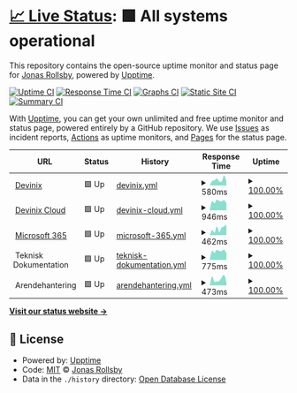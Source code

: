 # [📈 Live Status](https://jonasgithub.github.io/Upptime): <!--live status--> **🟩 All systems operational**

This repository contains the open-source uptime monitor and status page for [Jonas Rollsby](https://jonasgithub.github.io/Upptime), powered by [Upptime](https://github.com/upptime/upptime).

[![Uptime CI](https://github.com/koj-co/upptime/workflows/Uptime%20CI/badge.svg)](https://github.com/koj-co/upptime/actions?query=workflow%3A%22Uptime+CI%22)
[![Response Time CI](https://github.com/koj-co/upptime/workflows/Response%20Time%20CI/badge.svg)](https://github.com/koj-co/upptime/actions?query=workflow%3A%22Response+Time+CI%22)
[![Graphs CI](https://github.com/koj-co/upptime/workflows/Graphs%20CI/badge.svg)](https://github.com/koj-co/upptime/actions?query=workflow%3A%22Graphs+CI%22)
[![Static Site CI](https://github.com/koj-co/upptime/workflows/Static%20Site%20CI/badge.svg)](https://github.com/koj-co/upptime/actions?query=workflow%3A%22Static+Site+CI%22)
[![Summary CI](https://github.com/koj-co/upptime/workflows/Summary%20CI/badge.svg)](https://github.com/koj-co/upptime/actions?query=workflow%3A%22Summary+CI%22)

With [Upptime](https://upptime.js.org), you can get your own unlimited and free uptime monitor and status page, powered entirely by a GitHub repository. We use [Issues](https://github.com/jonasgithub/Upptime/issues) as incident reports, [Actions](https://github.com/jonasgithub/Upptime/actions) as uptime monitors, and [Pages](https://jonasgithub.github.io/Upptime) for the status page.

<!--start: status pages-->
<!-- This summary is generated by Upptime (https://github.com/upptime/upptime) -->
<!-- Do not edit this manually, your changes will be overwritten -->
<!-- prettier-ignore -->
| URL | Status | History | Response Time | Uptime |
| --- | ------ | ------- | ------------- | ------ |
| <img alt="" src="https://favicons.githubusercontent.com/www.devinix.se" height="13"> [Devinix](https://www.devinix.se) | 🟩 Up | [devinix.yml](https://github.com/jonasgithub/upptime/commits/HEAD/history/devinix.yml) | <details><summary><img alt="Response time graph" src="./graphs/devinix/response-time-week.png" height="20"> 580ms</summary><br><a href="https://jonasgithub.github.io/upptime/history/devinix"><img alt="Response time 668" src="https://img.shields.io/endpoint?url=https%3A%2F%2Fraw.githubusercontent.com%2Fjonasgithub%2Fupptime%2FHEAD%2Fapi%2Fdevinix%2Fresponse-time.json"></a><br><a href="https://jonasgithub.github.io/upptime/history/devinix"><img alt="24-hour response time 443" src="https://img.shields.io/endpoint?url=https%3A%2F%2Fraw.githubusercontent.com%2Fjonasgithub%2Fupptime%2FHEAD%2Fapi%2Fdevinix%2Fresponse-time-day.json"></a><br><a href="https://jonasgithub.github.io/upptime/history/devinix"><img alt="7-day response time 580" src="https://img.shields.io/endpoint?url=https%3A%2F%2Fraw.githubusercontent.com%2Fjonasgithub%2Fupptime%2FHEAD%2Fapi%2Fdevinix%2Fresponse-time-week.json"></a><br><a href="https://jonasgithub.github.io/upptime/history/devinix"><img alt="30-day response time 626" src="https://img.shields.io/endpoint?url=https%3A%2F%2Fraw.githubusercontent.com%2Fjonasgithub%2Fupptime%2FHEAD%2Fapi%2Fdevinix%2Fresponse-time-month.json"></a><br><a href="https://jonasgithub.github.io/upptime/history/devinix"><img alt="1-year response time 631" src="https://img.shields.io/endpoint?url=https%3A%2F%2Fraw.githubusercontent.com%2Fjonasgithub%2Fupptime%2FHEAD%2Fapi%2Fdevinix%2Fresponse-time-year.json"></a></details> | <details><summary><a href="https://jonasgithub.github.io/upptime/history/devinix">100.00%</a></summary><a href="https://jonasgithub.github.io/upptime/history/devinix"><img alt="All-time uptime 99.99%" src="https://img.shields.io/endpoint?url=https%3A%2F%2Fraw.githubusercontent.com%2Fjonasgithub%2Fupptime%2FHEAD%2Fapi%2Fdevinix%2Fuptime.json"></a><br><a href="https://jonasgithub.github.io/upptime/history/devinix"><img alt="24-hour uptime 100.00%" src="https://img.shields.io/endpoint?url=https%3A%2F%2Fraw.githubusercontent.com%2Fjonasgithub%2Fupptime%2FHEAD%2Fapi%2Fdevinix%2Fuptime-day.json"></a><br><a href="https://jonasgithub.github.io/upptime/history/devinix"><img alt="7-day uptime 100.00%" src="https://img.shields.io/endpoint?url=https%3A%2F%2Fraw.githubusercontent.com%2Fjonasgithub%2Fupptime%2FHEAD%2Fapi%2Fdevinix%2Fuptime-week.json"></a><br><a href="https://jonasgithub.github.io/upptime/history/devinix"><img alt="30-day uptime 100.00%" src="https://img.shields.io/endpoint?url=https%3A%2F%2Fraw.githubusercontent.com%2Fjonasgithub%2Fupptime%2FHEAD%2Fapi%2Fdevinix%2Fuptime-month.json"></a><br><a href="https://jonasgithub.github.io/upptime/history/devinix"><img alt="1-year uptime 100.00%" src="https://img.shields.io/endpoint?url=https%3A%2F%2Fraw.githubusercontent.com%2Fjonasgithub%2Fupptime%2FHEAD%2Fapi%2Fdevinix%2Fuptime-year.json"></a></details>
| <img alt="" src="https://favicons.githubusercontent.com/dvx.cloud" height="13"> [Devinix Cloud](https://dvx.cloud) | 🟩 Up | [devinix-cloud.yml](https://github.com/jonasgithub/upptime/commits/HEAD/history/devinix-cloud.yml) | <details><summary><img alt="Response time graph" src="./graphs/devinix-cloud/response-time-week.png" height="20"> 946ms</summary><br><a href="https://jonasgithub.github.io/upptime/history/devinix-cloud"><img alt="Response time 1033" src="https://img.shields.io/endpoint?url=https%3A%2F%2Fraw.githubusercontent.com%2Fjonasgithub%2Fupptime%2FHEAD%2Fapi%2Fdevinix-cloud%2Fresponse-time.json"></a><br><a href="https://jonasgithub.github.io/upptime/history/devinix-cloud"><img alt="24-hour response time 737" src="https://img.shields.io/endpoint?url=https%3A%2F%2Fraw.githubusercontent.com%2Fjonasgithub%2Fupptime%2FHEAD%2Fapi%2Fdevinix-cloud%2Fresponse-time-day.json"></a><br><a href="https://jonasgithub.github.io/upptime/history/devinix-cloud"><img alt="7-day response time 946" src="https://img.shields.io/endpoint?url=https%3A%2F%2Fraw.githubusercontent.com%2Fjonasgithub%2Fupptime%2FHEAD%2Fapi%2Fdevinix-cloud%2Fresponse-time-week.json"></a><br><a href="https://jonasgithub.github.io/upptime/history/devinix-cloud"><img alt="30-day response time 985" src="https://img.shields.io/endpoint?url=https%3A%2F%2Fraw.githubusercontent.com%2Fjonasgithub%2Fupptime%2FHEAD%2Fapi%2Fdevinix-cloud%2Fresponse-time-month.json"></a><br><a href="https://jonasgithub.github.io/upptime/history/devinix-cloud"><img alt="1-year response time 1064" src="https://img.shields.io/endpoint?url=https%3A%2F%2Fraw.githubusercontent.com%2Fjonasgithub%2Fupptime%2FHEAD%2Fapi%2Fdevinix-cloud%2Fresponse-time-year.json"></a></details> | <details><summary><a href="https://jonasgithub.github.io/upptime/history/devinix-cloud">100.00%</a></summary><a href="https://jonasgithub.github.io/upptime/history/devinix-cloud"><img alt="All-time uptime 100.00%" src="https://img.shields.io/endpoint?url=https%3A%2F%2Fraw.githubusercontent.com%2Fjonasgithub%2Fupptime%2FHEAD%2Fapi%2Fdevinix-cloud%2Fuptime.json"></a><br><a href="https://jonasgithub.github.io/upptime/history/devinix-cloud"><img alt="24-hour uptime 100.00%" src="https://img.shields.io/endpoint?url=https%3A%2F%2Fraw.githubusercontent.com%2Fjonasgithub%2Fupptime%2FHEAD%2Fapi%2Fdevinix-cloud%2Fuptime-day.json"></a><br><a href="https://jonasgithub.github.io/upptime/history/devinix-cloud"><img alt="7-day uptime 100.00%" src="https://img.shields.io/endpoint?url=https%3A%2F%2Fraw.githubusercontent.com%2Fjonasgithub%2Fupptime%2FHEAD%2Fapi%2Fdevinix-cloud%2Fuptime-week.json"></a><br><a href="https://jonasgithub.github.io/upptime/history/devinix-cloud"><img alt="30-day uptime 100.00%" src="https://img.shields.io/endpoint?url=https%3A%2F%2Fraw.githubusercontent.com%2Fjonasgithub%2Fupptime%2FHEAD%2Fapi%2Fdevinix-cloud%2Fuptime-month.json"></a><br><a href="https://jonasgithub.github.io/upptime/history/devinix-cloud"><img alt="1-year uptime 100.00%" src="https://img.shields.io/endpoint?url=https%3A%2F%2Fraw.githubusercontent.com%2Fjonasgithub%2Fupptime%2FHEAD%2Fapi%2Fdevinix-cloud%2Fuptime-year.json"></a></details>
| <img alt="" src="https://favicons.githubusercontent.com/outlook.office.com" height="13"> [Microsoft 365](https://outlook.office.com/owa/) | 🟩 Up | [microsoft-365.yml](https://github.com/jonasgithub/upptime/commits/HEAD/history/microsoft-365.yml) | <details><summary><img alt="Response time graph" src="./graphs/microsoft-365/response-time-week.png" height="20"> 462ms</summary><br><a href="https://jonasgithub.github.io/upptime/history/microsoft-365"><img alt="Response time 500" src="https://img.shields.io/endpoint?url=https%3A%2F%2Fraw.githubusercontent.com%2Fjonasgithub%2Fupptime%2FHEAD%2Fapi%2Fmicrosoft-365%2Fresponse-time.json"></a><br><a href="https://jonasgithub.github.io/upptime/history/microsoft-365"><img alt="24-hour response time 750" src="https://img.shields.io/endpoint?url=https%3A%2F%2Fraw.githubusercontent.com%2Fjonasgithub%2Fupptime%2FHEAD%2Fapi%2Fmicrosoft-365%2Fresponse-time-day.json"></a><br><a href="https://jonasgithub.github.io/upptime/history/microsoft-365"><img alt="7-day response time 462" src="https://img.shields.io/endpoint?url=https%3A%2F%2Fraw.githubusercontent.com%2Fjonasgithub%2Fupptime%2FHEAD%2Fapi%2Fmicrosoft-365%2Fresponse-time-week.json"></a><br><a href="https://jonasgithub.github.io/upptime/history/microsoft-365"><img alt="30-day response time 556" src="https://img.shields.io/endpoint?url=https%3A%2F%2Fraw.githubusercontent.com%2Fjonasgithub%2Fupptime%2FHEAD%2Fapi%2Fmicrosoft-365%2Fresponse-time-month.json"></a><br><a href="https://jonasgithub.github.io/upptime/history/microsoft-365"><img alt="1-year response time 513" src="https://img.shields.io/endpoint?url=https%3A%2F%2Fraw.githubusercontent.com%2Fjonasgithub%2Fupptime%2FHEAD%2Fapi%2Fmicrosoft-365%2Fresponse-time-year.json"></a></details> | <details><summary><a href="https://jonasgithub.github.io/upptime/history/microsoft-365">100.00%</a></summary><a href="https://jonasgithub.github.io/upptime/history/microsoft-365"><img alt="All-time uptime 100.00%" src="https://img.shields.io/endpoint?url=https%3A%2F%2Fraw.githubusercontent.com%2Fjonasgithub%2Fupptime%2FHEAD%2Fapi%2Fmicrosoft-365%2Fuptime.json"></a><br><a href="https://jonasgithub.github.io/upptime/history/microsoft-365"><img alt="24-hour uptime 100.00%" src="https://img.shields.io/endpoint?url=https%3A%2F%2Fraw.githubusercontent.com%2Fjonasgithub%2Fupptime%2FHEAD%2Fapi%2Fmicrosoft-365%2Fuptime-day.json"></a><br><a href="https://jonasgithub.github.io/upptime/history/microsoft-365"><img alt="7-day uptime 100.00%" src="https://img.shields.io/endpoint?url=https%3A%2F%2Fraw.githubusercontent.com%2Fjonasgithub%2Fupptime%2FHEAD%2Fapi%2Fmicrosoft-365%2Fuptime-week.json"></a><br><a href="https://jonasgithub.github.io/upptime/history/microsoft-365"><img alt="30-day uptime 100.00%" src="https://img.shields.io/endpoint?url=https%3A%2F%2Fraw.githubusercontent.com%2Fjonasgithub%2Fupptime%2FHEAD%2Fapi%2Fmicrosoft-365%2Fuptime-month.json"></a><br><a href="https://jonasgithub.github.io/upptime/history/microsoft-365"><img alt="1-year uptime 100.00%" src="https://img.shields.io/endpoint?url=https%3A%2F%2Fraw.githubusercontent.com%2Fjonasgithub%2Fupptime%2FHEAD%2Fapi%2Fmicrosoft-365%2Fuptime-year.json"></a></details>
| <img alt="" src="https://favicons.githubusercontent.com/null" height="13"> Teknisk Dokumentation | 🟩 Up | [teknisk-dokumentation.yml](https://github.com/jonasgithub/upptime/commits/HEAD/history/teknisk-dokumentation.yml) | <details><summary><img alt="Response time graph" src="./graphs/teknisk-dokumentation/response-time-week.png" height="20"> 775ms</summary><br><a href="https://jonasgithub.github.io/upptime/history/teknisk-dokumentation"><img alt="Response time 658" src="https://img.shields.io/endpoint?url=https%3A%2F%2Fraw.githubusercontent.com%2Fjonasgithub%2Fupptime%2FHEAD%2Fapi%2Fteknisk-dokumentation%2Fresponse-time.json"></a><br><a href="https://jonasgithub.github.io/upptime/history/teknisk-dokumentation"><img alt="24-hour response time 575" src="https://img.shields.io/endpoint?url=https%3A%2F%2Fraw.githubusercontent.com%2Fjonasgithub%2Fupptime%2FHEAD%2Fapi%2Fteknisk-dokumentation%2Fresponse-time-day.json"></a><br><a href="https://jonasgithub.github.io/upptime/history/teknisk-dokumentation"><img alt="7-day response time 775" src="https://img.shields.io/endpoint?url=https%3A%2F%2Fraw.githubusercontent.com%2Fjonasgithub%2Fupptime%2FHEAD%2Fapi%2Fteknisk-dokumentation%2Fresponse-time-week.json"></a><br><a href="https://jonasgithub.github.io/upptime/history/teknisk-dokumentation"><img alt="30-day response time 766" src="https://img.shields.io/endpoint?url=https%3A%2F%2Fraw.githubusercontent.com%2Fjonasgithub%2Fupptime%2FHEAD%2Fapi%2Fteknisk-dokumentation%2Fresponse-time-month.json"></a><br><a href="https://jonasgithub.github.io/upptime/history/teknisk-dokumentation"><img alt="1-year response time 675" src="https://img.shields.io/endpoint?url=https%3A%2F%2Fraw.githubusercontent.com%2Fjonasgithub%2Fupptime%2FHEAD%2Fapi%2Fteknisk-dokumentation%2Fresponse-time-year.json"></a></details> | <details><summary><a href="https://jonasgithub.github.io/upptime/history/teknisk-dokumentation">100.00%</a></summary><a href="https://jonasgithub.github.io/upptime/history/teknisk-dokumentation"><img alt="All-time uptime 99.99%" src="https://img.shields.io/endpoint?url=https%3A%2F%2Fraw.githubusercontent.com%2Fjonasgithub%2Fupptime%2FHEAD%2Fapi%2Fteknisk-dokumentation%2Fuptime.json"></a><br><a href="https://jonasgithub.github.io/upptime/history/teknisk-dokumentation"><img alt="24-hour uptime 100.00%" src="https://img.shields.io/endpoint?url=https%3A%2F%2Fraw.githubusercontent.com%2Fjonasgithub%2Fupptime%2FHEAD%2Fapi%2Fteknisk-dokumentation%2Fuptime-day.json"></a><br><a href="https://jonasgithub.github.io/upptime/history/teknisk-dokumentation"><img alt="7-day uptime 100.00%" src="https://img.shields.io/endpoint?url=https%3A%2F%2Fraw.githubusercontent.com%2Fjonasgithub%2Fupptime%2FHEAD%2Fapi%2Fteknisk-dokumentation%2Fuptime-week.json"></a><br><a href="https://jonasgithub.github.io/upptime/history/teknisk-dokumentation"><img alt="30-day uptime 100.00%" src="https://img.shields.io/endpoint?url=https%3A%2F%2Fraw.githubusercontent.com%2Fjonasgithub%2Fupptime%2FHEAD%2Fapi%2Fteknisk-dokumentation%2Fuptime-month.json"></a><br><a href="https://jonasgithub.github.io/upptime/history/teknisk-dokumentation"><img alt="1-year uptime 100.00%" src="https://img.shields.io/endpoint?url=https%3A%2F%2Fraw.githubusercontent.com%2Fjonasgithub%2Fupptime%2FHEAD%2Fapi%2Fteknisk-dokumentation%2Fuptime-year.json"></a></details>
| <img alt="" src="https://favicons.githubusercontent.com/null" height="13"> Arendehantering | 🟩 Up | [arendehantering.yml](https://github.com/jonasgithub/upptime/commits/HEAD/history/arendehantering.yml) | <details><summary><img alt="Response time graph" src="./graphs/arendehantering/response-time-week.png" height="20"> 473ms</summary><br><a href="https://jonasgithub.github.io/upptime/history/arendehantering"><img alt="Response time 371" src="https://img.shields.io/endpoint?url=https%3A%2F%2Fraw.githubusercontent.com%2Fjonasgithub%2Fupptime%2FHEAD%2Fapi%2Farendehantering%2Fresponse-time.json"></a><br><a href="https://jonasgithub.github.io/upptime/history/arendehantering"><img alt="24-hour response time 204" src="https://img.shields.io/endpoint?url=https%3A%2F%2Fraw.githubusercontent.com%2Fjonasgithub%2Fupptime%2FHEAD%2Fapi%2Farendehantering%2Fresponse-time-day.json"></a><br><a href="https://jonasgithub.github.io/upptime/history/arendehantering"><img alt="7-day response time 473" src="https://img.shields.io/endpoint?url=https%3A%2F%2Fraw.githubusercontent.com%2Fjonasgithub%2Fupptime%2FHEAD%2Fapi%2Farendehantering%2Fresponse-time-week.json"></a><br><a href="https://jonasgithub.github.io/upptime/history/arendehantering"><img alt="30-day response time 380" src="https://img.shields.io/endpoint?url=https%3A%2F%2Fraw.githubusercontent.com%2Fjonasgithub%2Fupptime%2FHEAD%2Fapi%2Farendehantering%2Fresponse-time-month.json"></a><br><a href="https://jonasgithub.github.io/upptime/history/arendehantering"><img alt="1-year response time 379" src="https://img.shields.io/endpoint?url=https%3A%2F%2Fraw.githubusercontent.com%2Fjonasgithub%2Fupptime%2FHEAD%2Fapi%2Farendehantering%2Fresponse-time-year.json"></a></details> | <details><summary><a href="https://jonasgithub.github.io/upptime/history/arendehantering">100.00%</a></summary><a href="https://jonasgithub.github.io/upptime/history/arendehantering"><img alt="All-time uptime 100.00%" src="https://img.shields.io/endpoint?url=https%3A%2F%2Fraw.githubusercontent.com%2Fjonasgithub%2Fupptime%2FHEAD%2Fapi%2Farendehantering%2Fuptime.json"></a><br><a href="https://jonasgithub.github.io/upptime/history/arendehantering"><img alt="24-hour uptime 100.00%" src="https://img.shields.io/endpoint?url=https%3A%2F%2Fraw.githubusercontent.com%2Fjonasgithub%2Fupptime%2FHEAD%2Fapi%2Farendehantering%2Fuptime-day.json"></a><br><a href="https://jonasgithub.github.io/upptime/history/arendehantering"><img alt="7-day uptime 100.00%" src="https://img.shields.io/endpoint?url=https%3A%2F%2Fraw.githubusercontent.com%2Fjonasgithub%2Fupptime%2FHEAD%2Fapi%2Farendehantering%2Fuptime-week.json"></a><br><a href="https://jonasgithub.github.io/upptime/history/arendehantering"><img alt="30-day uptime 100.00%" src="https://img.shields.io/endpoint?url=https%3A%2F%2Fraw.githubusercontent.com%2Fjonasgithub%2Fupptime%2FHEAD%2Fapi%2Farendehantering%2Fuptime-month.json"></a><br><a href="https://jonasgithub.github.io/upptime/history/arendehantering"><img alt="1-year uptime 100.00%" src="https://img.shields.io/endpoint?url=https%3A%2F%2Fraw.githubusercontent.com%2Fjonasgithub%2Fupptime%2FHEAD%2Fapi%2Farendehantering%2Fuptime-year.json"></a></details>

<!--end: status pages-->

[**Visit our status website →**](https://jonasgithub.github.io/Upptime)

## 📄 License

- Powered by: [Upptime](https://github.com/upptime/upptime)
- Code: [MIT](./LICENSE) © [Jonas Rollsby](https://jonasgithub.github.io/Upptime)
- Data in the `./history` directory: [Open Database License](https://opendatacommons.org/licenses/odbl/1-0/)
